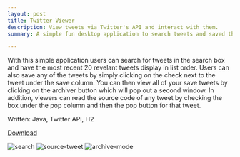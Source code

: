 ```yaml
---
layout: post
title: Twitter Viewer
description: View tweets via Twitter's API and interact with them.
summary: A simple fun desktop application to search tweets and saved them.

---
```


With this simple application users can search for tweets in the search box and have the most recent 20 revelant tweets display in list order. Users can also save any of the tweets by simply clicking on the check next to the tweet under the save column. You can then view all of your save tweets by clicking on the archiver button which will pop out a second window. In addition, viewers can read the source code of any tweet by checking the box under the pop column and then the pop button for that tweet.

Written: Java, Twitter API, H2

<a href="https://github.com/Michaelamay/TwitterViewer/raw/master/dist/TweetViewer.jar">Download</a>

<img src="https://i.ibb.co/XY2y5V6/search.png" alt="search">
<img src="https://i.ibb.co/D9frf9H/source-tweet.png" alt="source-tweet">
<img src="https://i.ibb.co/r7Tzhqw/archive-mode.png" alt="archive-mode">








